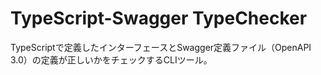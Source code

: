 # TypeScript-Swagger TypeChecker

TypeScriptで定義したインターフェースとSwagger定義ファイル（OpenAPI 3.0）の定義が正しいかをチェックするCLIツール。

